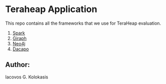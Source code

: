 # Teraheap Application

This repo contains all the frameworks that we use for TeraHeap
evaluation.
1. [Spark](./spark/)
2. [Giraph](./giraph)
2. [Neo4j](./neo4j)
3. [Dacapo](./dacapo)

## Author:
Iacovos G. Kolokasis
